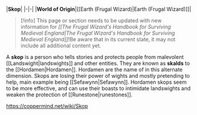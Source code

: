 |**Skop**|
|-|-|
|**World of Origin**|[[Earth (Frugal Wizard)\|Earth (Frugal Wizard)]]|

> [!info] This page or section needs to be updated with new information for *[[The Frugal Wizard's Handbook for Surviving Medieval England\|The Frugal Wizard's Handbook for Surviving Medieval England]]*!Be aware that in its current state, it may not include all additional content yet.

A **skop** is a person who tells stories and protects people from malevolent [[Landswight\|landswights]] and other entities. They are known as **skalds** to the [[Hordamen\|Hordamen]]. Hordamen are the name of  in this alternate dimension. Skops are losing their power of wights and mostly pretending to help, main example being [[Sefawynn\|Sefawynn]]. Hordamen skops seem to be more effective, and can use their boasts to intimidate landswights and weaken the protection of [[Runestone\|runestones]].



https://coppermind.net/wiki/Skop